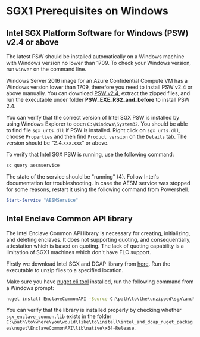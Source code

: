 # SGX1 Prerequisites on Windows

## Intel SGX Platform Software for Windows (PSW) v2.4 or above

The latest PSW should be installed automatically on a Windows machine with Windows
version no lower than 1709. To check your Windows version, run `winver` on the
command line.

Windows Server 2016 image for an Azure Confidential Compute VM has a Windows version
lower than 1709, therefore you need to install PSW v2.4 or above manually.
You can download [PSW v2.4](http://registrationcenter-download.intel.com/akdlm/irc_nas/15654/Intel%20SGX%20PSW%20for%20Windows%20v2.4.100.51291.exe),
extract the zipped files, and run the executable under folder **PSW_EXE_RS2_and_before**
to install PSW 2.4.

You can verify that the correct version of Intel SGX PSW is installed by using
Windows Explorer to open `C:\Windows\System32`. You should be able to find
file `sgx_urts.dll` if PSW is installed. Right click on `sgx_urts.dll`,
choose `Properties` and then find `Product version` on the `Details` tab.
The version should be "2.4.xxx.xxx" or above.

To verify that Intel SGX PSW is running, use the following command:

```cmd
sc query aesmservice
```

The state of the service should be "running" (4). Follow Intel's documentation for
troubleshooting. In case the AESM service was stopped for some reasons, restart it
using the following command from Powershell.

```powershell
Start-Service "AESMService"
```

## Intel Enclave Common API library

The Intel Enclave Common API library is necessary for creating, initializing, and deleting enclaves.
It does not supporting quoting, and consequentially, attestation which is based on quoting. The lack
of quoting capability is a limitation of SGX1 machines which don't have FLC support.

Firstly we download Intel SGX and DCAP library from [here](http://registrationcenter-download.intel.com/akdlm/irc_nas/15650/Intel%20SGX%20DCAP%20for%20Windows%20v1.2.100.49925.exe). Run the executable to unzip files to a specified location.

Make sure you have [nuget cli tool](https://dist.nuget.org/win-x86-commandline/latest/nuget.exe) installed,
run the following command from a Windows prompt:
```cmd
nuget install EnclaveCommonAPI -Source C:\path\to\the\unzipped\sgx\and\dcap\files\nuget -OutputDirectory C:\path\to\where\you\would\like\to\install\intel_and_dcap_nuget_packages  -ExcludeVersion
```

You can verify that the library is installed properly by checking whether `sgx_enclave_coomon.lib` exists in the folder `C:\path\to\where\you\would\like\to\install\intel_and_dcap_nuget_packages\nuget\EnclaveCommonAPI\lib\native\x64-Release`.
